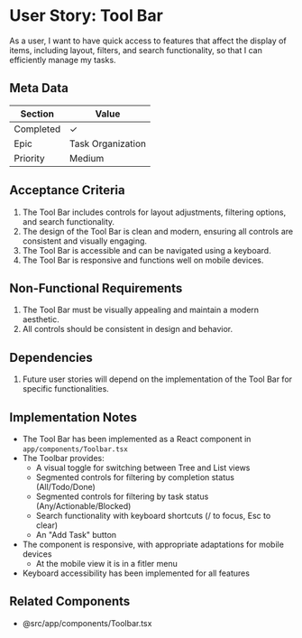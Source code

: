 # User Story: Tool Bar

As a user, I want to have quick access to features that affect the display of items, including layout, filters, and search functionality, so that I can efficiently manage my tasks.

## Meta Data
| Section | Value |
| ------- | ----- |
| Completed | ✓ |
| Epic | Task Organization |
| Priority | Medium |

## Acceptance Criteria

1. The Tool Bar includes controls for layout adjustments, filtering options, and search functionality.
2. The design of the Tool Bar is clean and modern, ensuring all controls are consistent and visually engaging.
3. The Tool Bar is accessible and can be navigated using a keyboard.
4. The Tool Bar is responsive and functions well on mobile devices.

## Non-Functional Requirements

1. The Tool Bar must be visually appealing and maintain a modern aesthetic.
2. All controls should be consistent in design and behavior.

## Dependencies

1. Future user stories will depend on the implementation of the Tool Bar for specific functionalities.

## Implementation Notes

- The Tool Bar has been implemented as a React component in `app/components/Toolbar.tsx`
- The Toolbar provides:
  - A visual toggle for switching between Tree and List views
  - Segmented controls for filtering by completion status (All/Todo/Done)
  - Segmented controls for filtering by task status (Any/Actionable/Blocked)
  - Search functionality with keyboard shortcuts (/ to focus, Esc to clear)
  - An "Add Task" button
- The component is responsive, with appropriate adaptations for mobile devices
  - At the mobile view it is in a fitler menu
- Keyboard accessibility has been implemented for all features

## Related Components
- @src/app/components/Toolbar.tsx
